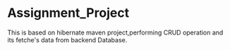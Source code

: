 # Assignment_Project

 This is based on hibernate maven project,performing CRUD operation and its fetche's data from backend Database.
